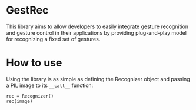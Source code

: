 # GestRec

This library aims to allow developers to easily integrate gesture recognition and gesture control in their applications by providing plug-and-play model for recognizing a fixed set of gestures.

# How to use

Using the library is as simple as defining the Recognizer object and passing a PIL image to its ``__call__`` function:

    rec = Recognizer()
    rec(image)
